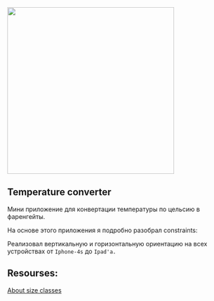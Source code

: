 <img src="https://i.ibb.co/gR9MtwR/Screen-Shot-2021-09-16-at-7-56-25-PM.png" width="380">

## Temperature converter 

Мини приложение для конвертации температуры по цельсию в фаренгейты.


На основе этого приложения я подробно разобрал constraints: 

Реализовал вертикальную и горизонтальную ориентацию на всех устройствах от ``Iphone-4s`` до ``Ipad'a.``

## Resourses:
[About size classes](https://developer.apple.com/design/human-interface-guidelines/ios/visual-design/adaptivity-and-layout/)
